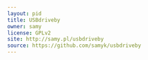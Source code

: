 ```yaml
---
layout: pid
title: USBdriveby
owner: samy
license: GPLv2
site: http://samy.pl/usbdriveby
source: https://github.com/samyk/usbdriveby
---
```


